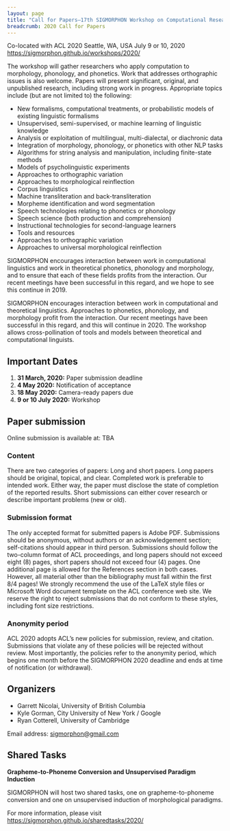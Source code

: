 ```yaml
---
layout: page
title: "Call for Papers—17th SIGMORPHON Workshop on Computational Research in Phonetics, Phonology, and Morphology"
breadcrumb: 2020 Call for Papers
---
```


Co-located with ACL 2020
Seattle, WA, USA
July 9 or 10, 2020
<https://sigmorphon.github.io/workshops/2020/>

The workshop will gather researchers who apply computation to morphology, phonology, and phonetics. Work that addresses orthographic issues is also welcome. Papers will present significant, original, and unpublished research, including strong work in progress. Appropriate topics include (but are not limited to) the following:

- New formalisms, computational treatments, or probabilistic models of existing linguistic formalisms
- Unsupervised, semi-supervised, or machine learning of linguistic knowledge
- Analysis or exploitation of multilingual, multi-dialectal, or diachronic data
- Integration of morphology, phonology, or phonetics with other NLP tasks
- Algorithms for string analysis and manipulation, including finite-state methods
- Models of psycholinguistic experiments
- Approaches to orthographic variation
- Approaches to morphological reinflection
- Corpus linguistics
- Machine transliteration and back-transliteration
- Morpheme identification and word segmentation
- Speech technologies relating to phonetics or phonology
- Speech science (both production and comprehension)
- Instructional technologies for second-language learners
- Tools and resources
- Approaches to orthographic variation
- Approaches to universal morphological reinflection

SIGMORPHON encourages interaction between work in computational linguistics
and work in theoretical phonetics, phonology and morphology, and to ensure that
each of these fields profits from the interaction. Our recent meetings have been
successful in this regard, and we hope to see this continue in 2019.

SIGMORPHON encourages interaction between work in computational and theoretical linguistics. Approaches to phonetics, phonology, and morphology profit from the interaction. Our recent meetings have been successful in this regard, and this will continue in 2020. The workshop allows cross-pollination of tools and models between theoretical and computational linguists.

## Important Dates

1. **31 March, 2020:** Paper submission deadline
1. **4 May 2020:** Notification of acceptance
1. **18 May 2020:** Camera-ready papers due
1. **9 or 10 July 2020:** Workshop

## Paper submission

Online submission is available at: TBA

### Content

There are two categories of papers: Long and short papers. Long papers should be original, topical, and clear. Completed work is preferable to intended work. Either way, the paper must disclose the state of completion of the reported results. Short submissions can either cover research or describe important problems (new or old).

### Submission format

The only accepted format for submitted papers is Adobe PDF. Submissions should be anonymous, without authors or an acknowledgement section; self-citations should appear in third person. Submissions should follow the two-column format of ACL proceedings, and long papers should not exceed eight (8) pages, short papers should not exceed four (4) pages. One additional page is allowed for the References section in both cases. However, all material other than the bibliography must fall within the first 8/4 pages! We strongly recommend the use of the LaTeX style files or Microsoft Word document template on the ACL conference web site. We reserve the right to reject submissions that do not conform to these styles, including font size restrictions.

### Anonymity period

ACL 2020 adopts ACL’s new policies for submission, review, and citation. Submissions that violate any of these policies will be rejected without review. Most importantly, the policies refer to the anonymity period, which begins one month before the SIGMORPHON 2020 deadline and ends at time of notification (or withdrawal).

## Organizers

- Garrett Nicolai, University of British Columbia
- Kyle Gorman, City University of New York / Google
- Ryan Cotterell, University of Cambridge

Email address: <sigmorphon@gmail.com>

## Shared Tasks

**Grapheme-to-Phoneme Conversion and Unsupervised Paradigm Induction**

SIGMORPHON will host two shared tasks, one on grapheme-to-phoneme conversion and one on unsupervised induction of morphological paradigms.

For more information, please visit <https://sigmorphon.github.io/sharedtasks/2020/>
